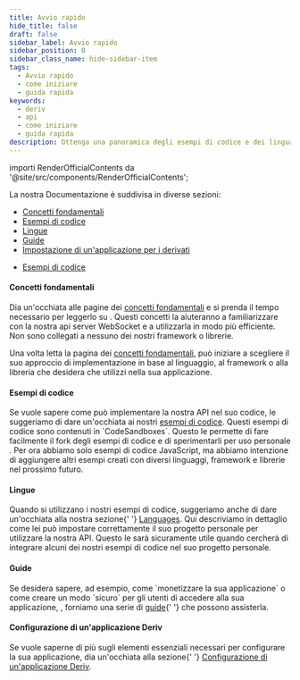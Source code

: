 ```yaml
---
title: Avvio rapido
hide_title: false
draft: false
sidebar_label: Avvio rapido
sidebar_position: 0
sidebar_class_name: hide-sidebar-item
tags:
  - Avvio rapido
  - come iniziare
  - guida rapida
keywords:
  - deriv
  - api
  - come iniziare
  - guida rapida
description: Ottenga una panoramica degli esempi di codice e dei linguaggi Deriv API disponibili e come utilizzarli per creare la sua app di trading.
---
```


importi RenderOfficialContents da '@site/src/components/RenderOfficialContents';

La nostra Documentazione è suddivisa in diverse sezioni:

<RenderOfficialContents>
  <ul>
    <li>
      <a href='category/core-concepts'>Concetti fondamentali</a>
    </li>
    <li>
      <a href='category/code-examples'>Esempi di codice</a>
    </li>
    <li>
      <a href='category/languages'>Lingue</a>
    </li>
    <li>
      <a href='category/guides'>Guide</a>
    </li>
    <li>
      <a href='setting-up-a-deriv-application'>Impostazione di un'applicazione per i derivati</a>
    </li>
  </ul>
  <ul>
    <li>
      <a href='category/code-examples'>Esempi di codice</a>
    </li>
  </ul>
</RenderOfficialContents>

<RenderOfficialContents>
  <h4>Concetti fondamentali</h4>
</RenderOfficialContents>

<RenderOfficialContents>
  <p>
    Dia un'occhiata alle pagine dei <a href='/docs/category/core-concepts'>concetti fondamentali</a> e si prenda il tempo necessario per leggerlo su
    . Questi concetti la aiuteranno a familiarizzare con la nostra api server WebSocket
    e a utilizzarla in modo più efficiente. Non sono collegati a nessuno dei nostri framework o librerie.
  </p>
</RenderOfficialContents>

<RenderOfficialContents>
  <p>
    Una volta letta la pagina dei <a href='/docs/category/core-concepts'>concetti fondamentali</a>, può
    iniziare a scegliere il suo approccio di implementazione in base al linguaggio, al framework o alla libreria che desidera che
    utilizzi nella sua applicazione.
  </p>
</RenderOfficialContents>

<h4>Esempi di codice</h4>

<p>
  Se vuole sapere come può implementare la nostra API nel suo codice, le suggeriamo di dare un'occhiata
  ai nostri <a href='/docs/category/code-examples'>esempi di codice</a>. Questi esempi di codice sono contenuti in
  `CodeSandboxes`. Questo le permette di fare facilmente il fork degli esempi di codice e di sperimentarli per uso personale
  . Per ora abbiamo solo esempi di codice JavaScript, ma abbiamo intenzione di aggiungere altri esempi
  creati con diversi linguaggi, framework e librerie nel prossimo futuro.
</p>

<RenderOfficialContents>
  <h4>Lingue</h4>
</RenderOfficialContents>

<RenderOfficialContents>
  <p>
    Quando si utilizzano i nostri esempi di codice, suggeriamo anche di dare un'occhiata alla nostra sezione{' '}
    <a href='/docs/category/languages'>Languages</a>. Qui descriviamo in dettaglio come lei
    può impostare correttamente il suo progetto personale per utilizzare la nostra API. Questo le sarà sicuramente utile
    quando cercherà di integrare alcuni dei nostri esempi di codice nel suo progetto personale.
  </p>
</RenderOfficialContents>

<RenderOfficialContents>
  <h4>Guide</h4>
</RenderOfficialContents>

<RenderOfficialContents>
  <p>
    Se desidera sapere, ad esempio, come `monetizzare la sua applicazione` o come creare un modo `sicuro` per gli utenti di accedere alla sua applicazione,
    , forniamo una serie di <a href='/docs/category/guides'>guide</a>{' '}
    che possono assisterla.
  </p>
</RenderOfficialContents>

<RenderOfficialContents>
  <h4>Configurazione di un'applicazione Deriv</h4>
</RenderOfficialContents>

<RenderOfficialContents>
  <p>
    Se vuole saperne di più sugli elementi essenziali necessari per configurare la sua applicazione,
    dia un'occhiata alla sezione{' '}
    <a href='/docs/setting-up-a-deriv-application'>Configurazione di un'applicazione Deriv</a>.
  </p>
</RenderOfficialContents>
